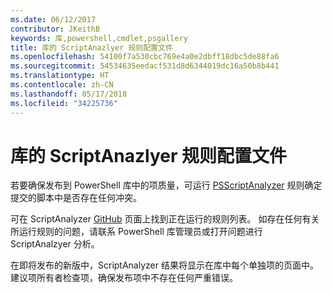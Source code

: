 ```yaml
---
ms.date: 06/12/2017
contributor: JKeithB
keywords: 库,powershell,cmdlet,psgallery
title: 库的 ScriptAnazlyer 规则配置文件
ms.openlocfilehash: 54100f7a530cbc769e4a0e2dbff18dbc5de88fa6
ms.sourcegitcommit: 54534635eedacf531d8d6344019dc16a50b8b441
ms.translationtype: HT
ms.contentlocale: zh-CN
ms.lasthandoff: 05/17/2018
ms.locfileid: "34225736"
---
```

# <a name="scriptanalyzer-rule-profile-for-gallery"></a>库的 ScriptAnazlyer 规则配置文件

若要确保发布到 PowerShell 库中的项质量，可运行 [PSScriptAnalyzer](https://github.com/PowerShell/PSScriptAnalyzer) 规则确定提交的脚本中是否存在任何冲突。

可在 ScriptAnalyzer [GitHub](https://github.com/PowerShell/PSScriptAnalyzer/blob/development/Engine/Settings/PSGallery.psd1) 页面上找到正在运行的规则列表。
如存在任何有关所运行规则的问题，请联系 PowerShell 库管理员或打开问题进行 ScriptAnalzyer 分析。

在即将发布的新版中，ScriptAnalyzer 结果将显示在库中每个单独项的页面中。 建议项所有者检查项，确保发布项中不存在任何严重错误。
